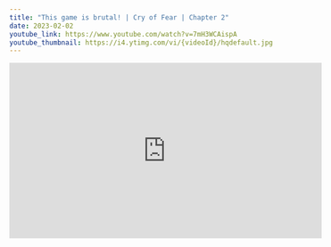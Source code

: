 ```yaml
---
title: "This game is brutal! | Cry of Fear | Chapter 2"
date: 2023-02-02
youtube_link: https://www.youtube.com/watch?v=7mH3WCAispA
youtube_thumbnail: https://i4.ytimg.com/vi/{videoId}/hqdefault.jpg
---
```

<iframe width="560" height="315" src="https://www.youtube.com/embed/7mH3WCAispA" title="This game is brutal! | Cry of Fear | Chapter 2" frameborder="0" allow="accelerometer; autoplay; clipboard-write; encrypted-media; gyroscope; picture-in-picture; web-share" allowfullscreen></iframe>
